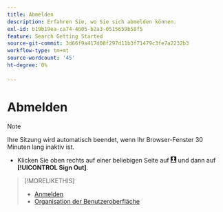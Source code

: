 ```yaml
---
title: Abmelden
description: Erfahren Sie, wo Sie sich abmelden können.
exl-id: b19b19ea-ca74-4605-b2a3-0515659b58f5
feature: Search Getting Started
source-git-commit: 3d66f9a417d08f297d11b3f71479c3fe7a2232b3
workflow-type: tm+mt
source-wordcount: '45'
ht-degree: 0%

---
```


# Abmelden

>[!NOTE]
>
>Ihre Sitzung wird automatisch beendet, wenn Ihr Browser-Fenster 30 Minuten lang inaktiv ist.

* Klicken Sie oben rechts auf einer beliebigen Seite auf ![Benutzerprofil](/help/search-social-commerce/assets/user-profile.png "Benutzerprofil") und dann auf **[!UICONTROL Sign Out]**.

>[!MORELIKETHIS]
>
>* [Anmelden](log-in.md)
>* [Organisation der Benutzeroberfläche](user-interface.md)
